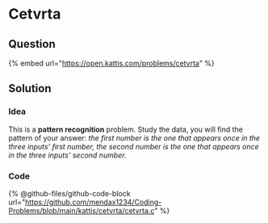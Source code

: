 # Cetvrta

## Question

{% embed url="https://open.kattis.com/problems/cetvrta" %}

## Solution

### Idea

This is a **pattern recognition** problem. Study the data, you will find the pattern of your answer: _the first number is the one that appears once in the three inputs' first number, the second number is the one that appears once in the three inputs' second number._

### Code

{% @github-files/github-code-block url="https://github.com/mendax1234/Coding-Problems/blob/main/kattis/cetvrta/cetvrta.c" %}
